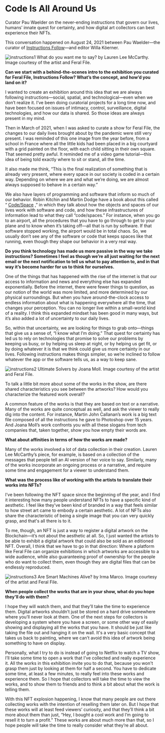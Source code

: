 # Code Is All Around Us

Curator Pau Waelder on the never-ending instructions that govern our lives, humans’ innate quest for certainty, and how digital art collectors can best experience their NFTs.

This conversation happened on August 24, 2021 between Pau Waelder—the curator of [Instructions Follow](https://feralfile.com/exhibitions/instructions-follow-f1c)—and editor Willa Köerner.

![instructions1](https://github.com/bitmark-inc/feral-file-docs/assets/62201063/915a03df-3c09-40e1-9f4c-8fe6f7d3f679)
What do you want me to say? by Lauren Lee McCarthy. Image courtesy of the artist and Feral File.

**Can we start with a behind-the-scenes intro to the exhibition you curated for Feral File, Instructions Follow? What’s the concept, and how’d you land on it?**

I wanted to create an exhibition around this idea that we are always following instructions—social, spatial, and technological—even when we don’t realize it. I’ve been doing curatorial projects for a long time now, and have been focused on issues of intimacy, control, surveillance, digital technologies, and how our data is shared. So those ideas are always present in my mind.

Then in March of 2021, when I was asked to curate a show for Feral File, the changes to our daily lives brought about by the pandemic were still very present. I was reminded of this one image from the year before, from a school in France where all the little kids had been placed in a big courtyard with a grid painted on the floor, with each child sitting in their own square. That seemed pretty awful. It reminded me of a video game tutorial—this idea of being told exactly where to sit or stand, all the time.

It also made me think, “This is the final realization of something that is already very present, where every space in our society is coded in a certain way. Depending on where we are and what we’re doing, we are almost always supposed to behave in a certain way.”

We also have layers of programming and software that inform so much of our behavior. Robin Kitchin and Martin Dodge have a book about this called “ [Code/Space](https://mitpress.mit.edu/books/codespace) ,” in which they talk about how the objects and spaces of our lives work with software and code, and how these infrastructures of information lead to what they call “code/spaces.” For instance, when you go to an airport, all the procedures that you have to go through to get to your plane and to know when it’s taking off—all that is run by software. If that software stopped working, the airport would be in total chaos. So, we usually don’t see any of the software or code that keeps spaces like that running, even though they shape our behavior in a very real way.

**Do you think technology has made us more passive in the way we take instructions? Sometimes I feel as though we’re all just waiting for the next email or the next notification to tell us what to pay attention to, and in that way it’s become harder for us to think for ourselves.**

One of the things that has happened with the rise of the internet is that our access to information and news and everything else has expanded exponentially. Before the internet, there were fewer things to question, as our notion of the world was more limited, and more determined by our physical surroundings. But when you have around-the-clock access to endless information about what is happening everywhere all the time, that changes your perception. You can no longer live within a small-world kind of a reality. I think this expanded mindset has been good in many ways, but it’s also added a lot of uncertainty to our daily lives.

So, within that uncertainty, we are looking for things to grab onto—things that give us a sense of, “I know what I’m doing.” That quest for certainty has led us to rely on technologies that promise to solve our problems by keeping us busy, or by helping us sleep at night, or by helping us get fit, or by doing whatever it is that we think could give us more certainty in our lives. Following instructions makes things simpler, so we’re inclined to follow whatever the app or the software tells us, as a way to keep sane.

![instructions2](https://github.com/bitmark-inc/feral-file-docs/assets/62201063/5aa5f01e-1ce5-4af4-b2ef-6931f4ed6a02)
Ultimate Solvers by Joana Moll. Image courtesy of the artist and Feral File.

To talk a little bit more about some of the works in the show, are there shared characteristics you see between the artworks? How would you characterize the featured work overall?

A common feature of the works is that they are based on text or a narrative. Many of the works are quite conceptual as well, and ask the viewer to really dig into the content. For instance, Martin John Callanan’s work is a big text file composed of all the instructions he gave to Photoshop over 15 years. And Joana Moll’s work confronts you with all these slogans from tech companies that, taken together, show you how empty their words are.

**What about affinities in terms of how the works are made?**

Many of the works involved a lot of data collection in their creation. Lauren Lee McCarthy’s piece, for example, is based on a collection of the messages that people tell an AI version of her voice to say. Similarly, many of the works incorporate an ongoing process or a narrative, and require some time and engagement for a viewer to understand them.

**What was the process like of working with the artists to translate their works into NFTs?**

I’ve been following the NFT space since the beginning of the year, and I find it interesting how many people understand NFTs to have a specific kind of aesthetic. I feel like they’ve been kind of branded in a way that feels similar to how street art came to embody a certain aesthetic. A lot of NFTs also share the characteristic of being a single image that you can very quickly grasp, and that's all there is to it.

To me, though, an NFT is just a way to register a digital artwork on the Blockchain—it’s not about the aesthetic at all. So, I just wanted the artists to be able to exhibit a digital artwork that could also be sold as an editioned NFT. Overall, I think that we have to go in that direction: Where a platform like Feral File can organize exhibitions in which artworks are accessible to a wide audience, while also guaranteeing proof of ownership for the people who do want to collect them, even though they are digital files that can be endlessly reproduced.

![instructions3](https://github.com/bitmark-inc/feral-file-docs/assets/62201063/f40fec47-9c7c-4f3e-8280-443ce60894db)
Are Smart Machines Alive?  by Irma Marco. Image courtesy of the artist and Feral File.

**When people collect the works that are in your show, what do you hope they'll do with them?**

I hope they will watch them, and that they’ll take the time to experience them. Digital artworks shouldn’t just be stored on a hard drive somewhere where you’ll never look at them. One of the next steps for collectors is developing a system where you have a screen, or some other way of easily showing and displaying all the works that you have. It should be just like taking the file out and hanging it on the wall. It's a very basic concept that takes us back to painting, where we can’t avoid this idea of artwork being something to have on display.

Personally, what I try to do is instead of going to Netflix to watch a TV show, I’ll take some time to open a work that I’ve collected and really experience it. All the works in this exhibition invite you to do that, because you won't grasp them just by looking at them for half a second. You have to dedicate some time, at least a few minutes, to really feel into these works and experience them. So I hope that collectors will take the time to view the works, and to show them to friends and to think a bit about what the work is telling them.

With this NFT explosion happening, I know that many people are out there collecting works with the intention of reselling them later on. But I hope that these works will at least feed viewers’ curiosity, and that they’ll think a bit more about them than just, “Hey, I bought a cool work and I’m going to resell it to turn a profit.” These works are about much more than that, so I hope people will take the time to really consider what they’re all about.
